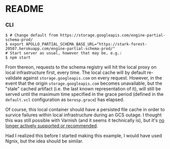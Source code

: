 # README

### CLI

```shell
$ # Change default from https://storage.googleapis.com/engine-partial-schema-prod/
$ export APOLLO_PARTIAL_SCHEMA_BASE_URL="https://stark-forest-20507.herokuapp.com/engine-partial-schema-prod/"
# Start server as usual, however that may be, e.g.:
$ npm start
```

From thereon, requests to the schema registry will hit the local proxy on local
infrastructure first, every time.  The local cache will by default re-validate
against `storage.googleapis.com` on every request.  However, in the event that
the origin `storage.googleapis.com` becomes unavailable, but the "stale" cached
artifact (i.e. the last known representation of it), will still be served until
the maximum time specified in the grace period (defined in the `default.vcl`
configuration as `beresp.grace`) has elapsed.

Of course, this local container should have a persisted file cache in order to
survice failures within local infrastructure during an GCS outage.  I thought this
was still possible with Varnish (and it seems it technically is), but it's [no
longer actively supported or recommended](https://varnish-cache.org/docs/trunk/phk/persistent.html#phk-persistent).

Had I realized this before I started making this example, I would have used Ngnix,
but the idea should be similar.
